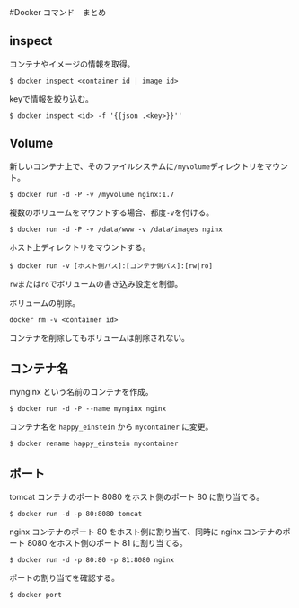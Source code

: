 #Docker コマンド　まとめ

## inspect

コンテナやイメージの情報を取得。

```
$ docker inspect <container id | image id>
```

keyで情報を絞り込む。

``` 
$ docker inspect <id> -f '{{json .<key>}}''
```


## Volume


新しいコンテナ上で、そのファイルシステムに`/myvolume`ディレクトリをマウント。

```
$ docker run -d -P -v /myvolume nginx:1.7 
```

複数のボリュームをマウントする場合、都度`-v`を付ける。

```
$ docker run -d -P -v /data/www -v /data/images nginx
```

ホスト上ディレクトリをマウントする。
```
$ docker run -v [ホスト側パス]:[コンテナ側パス]:[rw|ro]
```
`rw`または`ro`でボリュームの書き込み設定を制御。

ボリュームの削除。

```
docker rm -v <container id>
```
コンテナを削除してもボリュームは削除されない。

## コンテナ名

mynginx という名前のコンテナを作成。

```
$ docker run -d -P --name mynginx nginx
```

コンテナ名を `happy_einstein` から `mycontainer` に変更。

```
$ docker rename happy_einstein mycontainer
```

## ポート

tomcat コンテナのポート 8080 をホスト側のポート 80 に割り当てる。

```
$ docker run -d -p 80:8080 tomcat
```

nginx コンテナのポート 80 をホスト側に割り当て、同時に nginx コンテナのポート 8080 をホスト側のポート 81 に割り当てる。

```
$ docker run -d -p 80:80 -p 81:8080 nginx
```

ポートの割り当てを確認する。

```
$ docker port
```


